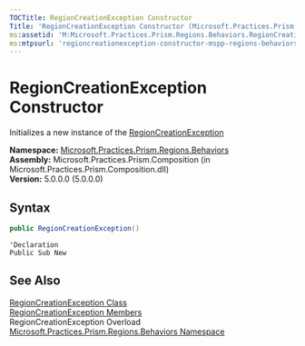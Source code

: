 ```yaml
---
TOCTitle: RegionCreationException Constructor
Title: 'RegionCreationException Constructor (Microsoft.Practices.Prism.Regions.Behaviors)'
ms:assetid: 'M:Microsoft.Practices.Prism.Regions.Behaviors.RegionCreationException.\#ctor'
ms:mtpsurl: 'regioncreationexception-constructor-mspp-regions-behaviors.md'
---
```

# RegionCreationException Constructor

Initializes a new instance of the [RegionCreationException](/patterns-practices/reference/regioncreationexception-class-mspp-regions-behaviors)

**Namespace:** [Microsoft.Practices.Prism.Regions.Behaviors](/patterns-practices/reference/mspp-regions-behaviors-namespace)  
**Assembly:** Microsoft.Practices.Prism.Composition (in Microsoft.Practices.Prism.Composition.dll)  
**Version:** 5.0.0.0 (5.0.0.0)

## Syntax
```C#
public RegionCreationException()
```

```VB
'Declaration
Public Sub New
```

## See Also

[RegionCreationException Class](/patterns-practices/reference/regioncreationexception-class-mspp-regions-behaviors)  
[RegionCreationException Members](/patterns-practices/reference/regioncreationexception-members-mspp-regions-behaviors)  
RegionCreationException Overload  
[Microsoft.Practices.Prism.Regions.Behaviors Namespace](/patterns-practices/reference/mspp-regions-behaviors-namespace)  